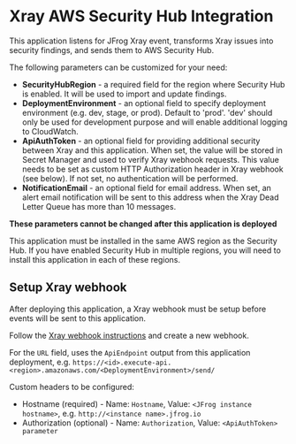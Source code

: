 # Xray AWS Security Hub Integration

This application listens for JFrog Xray event, transforms Xray issues into security findings, and sends them to AWS Security Hub.

The following parameters can be customized for your need:
- **SecurityHubRegion** - a required field for the region where Security Hub is enabled. It will be used to import and update findings.
- **DeploymentEnvironment** - an optional field to specify deployment environment (e.g. dev, stage, or prod). Default to 'prod'. 'dev' should only be used for development purpose and will enable additional logging to CloudWatch.
- **ApiAuthToken** - an optional field for providing additional security between Xray and this application. When set, the value will be stored in Secret Manager and used to verify Xray webhook requests. This value needs to be set as custom HTTP Authorization header in Xray webhook (see below). If not set, no authentication will be performed.
- **NotificationEmail** - an optional field for email address. When set, an alert email notification will be sent to this address when the Xray Dead Letter Queue has more than 10 messages.

**These parameters cannot be changed after this application is deployed**

This application must be installed in the same AWS region as the Security Hub. If you have enabled Security Hub in multiple regions, you will need to install this application in each of these regions.

## Setup Xray webhook

After deploying this application, a Xray webhook must be setup before events will be sent to this application.

Follow the [Xray webhook instructions](https://www.jfrog.com/confluence/display/JFROG/Configuring+Xray#ConfiguringXray-ConfiguringWebhooks) and create a new webhook.

For the `URL` field, uses the `ApiEndpoint` output from this application deployment, e.g. `https://<id>.execute-api.<region>.amazonaws.com/<DeploymentEnvironment>/send/`

Custom headers to be configured:
- Hostname (required) - Name: `Hostname`, Value: `<JFrog instance hostname>`, e.g. `http://<instance name>.jfrog.io`
- Authorization (optional) - Name: `Authorization`, Value: `<ApiAuthToken> parameter`
